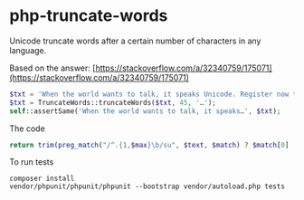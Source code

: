 # php-truncate-words
Unicode truncate words after a certain number of characters in any language.

Based on the answer: [https://stackoverflow.com/a/32340759/175071](https://stackoverflow.com/a/32340759/175071)

```php
$txt = 'When the world wants to talk, it speaks Unicode. Register now to attend the 10th International Unicode Conference, which will be held on 10-12 March 1997 in Mainz, Germany. The conference will bring together experts from all sectors of the industry on the World Wide Web, the Internet and Unicode, where both the international and local levels will discuss ways to use Unicode in existing systems and with regard to computer applications, fonts, text design and multilingual computing.';
$txt = TruncateWords::truncateWords($txt, 45, '…');
self::assertSame('When the world wants to talk, it speaks…', $txt);
```

The code

```php
return trim(preg_match("/^.{1,$max}\b/su", $text, $match) ? $match[0] : mb_substr($text, 0, $max)) . (strlen($text) > $max ? $tail  : '');
```

To run tests

```
composer install
vendor/phpunit/phpunit/phpunit --bootstrap vendor/autoload.php tests
```
